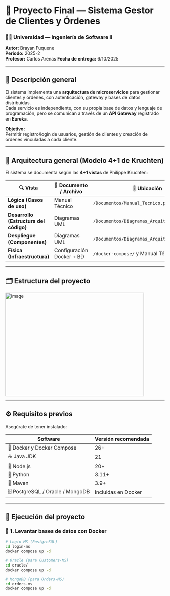 # 🧩 Proyecto Final — Sistema Gestor de Clientes y Órdenes

### 👨‍💻 Universidad — Ingeniería de Software II  
**Autor:** Brayan Fuquene  
**Periodo:** 2025-2  
**Profesor:** Carlos Arenas
**Fecha de entrega:** 6/10/2025

---

## 📘 Descripción general

El sistema implementa una **arquitectura de microservicios** para gestionar clientes y órdenes, con autenticación, gateway y bases de datos distribuidas.  
Cada servicio es independiente, con su propia base de datos y lenguaje de programación, pero se comunican a través de un **API Gateway** registrado en **Eureka**.

**Objetivo:**  
Permitir registro/login de usuarios, gestión de clientes y creación de órdenes vinculadas a cada cliente.

---

## 🧱 Arquitectura general (Modelo 4+1 de Kruchten)

El sistema se documenta según las **4+1 vistas** de Philippe Kruchten:

| 🔍 Vista | 📄 Documento / Archivo | 📁 Ubicación |
|-----------|------------------------|---------------|
| **Lógica (Casos de uso)** | Manual Técnico | `/Documentos/Manual_Tecnico.pdf` |
| **Desarrollo (Estructura del código)** | Diagramas UML | `/Documentos/Diagramas_Arquitectura_4+1.pdf` |
| **Despliegue (Componentes)** | Diagramas UML | `/Documentos/Diagramas_Arquitectura_4+1.pdf` |
| **Física (Infraestructura)** | Configuración Docker + BD | `/docker-compose/` y Manual Técnico |

---

## 🗂️ Estructura del proyecto

<img width="438" height="325" alt="image" src="https://github.com/user-attachments/assets/cf432208-0180-4fbb-b57c-3d06a30245c0" />



---

## ⚙️ Requisitos previos

Asegúrate de tener instalado:

| Software | Versión recomendada |
|-----------|---------------------|
| 🐳 Docker y Docker Compose | 26+ |
| ☕ Java JDK | 21 |
| 🧠 Node.js | 20+ |
| 🐍 Python | 3.11+ |
| 🧩 Maven | 3.9+ |
| 🗄️ PostgreSQL / Oracle / MongoDB | Incluidas en Docker |

---

## 🚀 Ejecución del proyecto

### 🧱 1. Levantar bases de datos con Docker

```bash
# Login-MS (PostgreSQL)
cd login-ms
docker compose up -d

# Oracle (para Customers-MS)
cd oracle/
docker compose up -d

# MongoDB (para Orders-MS)
cd orders-ms
docker compose up -d

